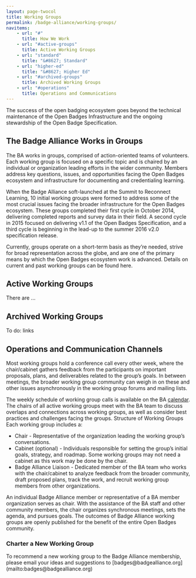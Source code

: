 ```yaml
---
layout: page-twocol
title: Working Groups
permalink: /badge-alliance/working-groups/
navitems:
    - url: "#"
      title: How We Work
    - url: "#active-groups"
      title: Active Working Groups
    - url: "standard"
      title: "&#8627; Standard"
    - url: "higher-ed"
      title: "&#8627; Higher Ed"
    - url: "#archived-groups"
      title: Archived Working Groups
    - url: "#operations"
      title: Operations and Communications
--- 
```

The success of the open badging ecosystem goes beyond the technical maintenance of the Open Badges Infrastructure and the ongoing stewardship of the Open Badge Specification. 

<h2 class="title content-title">The Badge Alliance Works in Groups</h2>
The BA works in groups, comprised of action-oriented teams of volunteers. Each working group is focused on a specific topic and is chaired by an individual or organization leading efforts in the wider community. Members address key questions, issues, and opportunities facing the Open Badges ecosystem and infrastructure for documenting and credentialing learning. 

When the Badge Alliance soft-launched at the Summit to Reconnect Learning, 10 initial working groups were formed to address some of the most crucial issues facing the broader infrastructure for the Open Badges ecosystem. These groups completed their first cycle in October 2014, delivering completed reports and survey data in their field. A second cycle in 2015 focused on delivering v1.1 of the Open Badges Specification, and a third cycle is beginning in the lead-up to the summer 2016 v2.0 specification release.

Currently, groups operate on a short-term basis as they’re needed, strive for broad representation across the globe, and are one of the primary means by which the Open Badges ecosystem work is advanced. Details on current and past working groups can be found here. 

<h2 class="title content-title" id="active-groups">Active Working Groups</h2>
There are ... 

<h2 class="title content-title" id="archived-groups">Archived Working Groups</h2>
To do: links

<h2 class="title content-title" id="operations">Operations and Communication Channels</h2>
Most working groups hold a conference call every other week, where the chair/cabinet gathers feedback from the participants on important proposals, plans, and deliverables related to the group’s goals. In between meetings, the broader working group community can weigh in on these and other issues asynchronously in the working group forums and mailing lists.

The weekly schedule of working group calls is available on the BA [calendar](../events). The chairs of all active working groups meet with the BA team to discuss overlaps and connections across working groups, as well as consider best practices and challenges facing the groups.
Structure of Working Groups
Each working group includes a:

* Chair - Representative of the organization leading the working group’s conversations.
* Cabinet (optional) - Individuals responsible for setting the group’s initial goals, strategy, and roadmap. Some working groups may not need a cabinet as this work may be done by the chair.
* Badge Alliance Liaison - Dedicated member of the BA team who works with the chair/cabinet to analyze feedback from the broader community, draft proposed plans, track the work, and recruit working group members from other organizations.

An individual Badge Alliance member or representative of a BA member organization serves as chair. With the assistance of the BA staff and other community members, the chair organizes synchronous meetings, sets the agenda, and pursues goals. The outcomes of Badge Alliance working groups are openly published for the benefit of the entire Open Badges community.

<h3 class="title title-secondary">Charter a New Working Group</h3>
To recommend a new working group to the Badge Alliance membership, please email your ideas and suggestions to [badges@badgealliance.org](mailto:badges@badgealliance.org)
